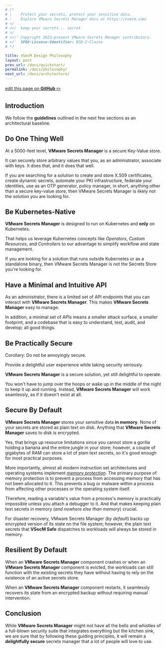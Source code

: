 ```yaml
---
# /*
# |    Protect your secrets, protect your sensitive data.
# :    Explore VMware Secrets Manager docs at https://vsecm.com/
# </
# <>/  keep your secrets... secret
# >/
# <>/' Copyright 2023-present VMware Secrets Manager contributors.
# >/'  SPDX-License-Identifier: BSD-2-Clause
# */

title: VSecM Design Philosophy
layout: post
prev_url: /docs/quickstart/
permalink: /docs/philosophy/
next_url: /docs/architecture/
---
```


<p class="github-button"
><a href="https://github.com/vmware-tanzu/secrets-manager/blob/main/docs/_pages/0060-philosophy.md"
>edit this page on <strong>GitHub</strong> ✏️</a></p>

## Introduction

We follow the **guidelines** outlined in the next few sections as an
architectural baseline.

## Do One Thing Well

At a 5000-feet level, **VMware Secrets Manager** is a secure Key-Value store.

It can securely store arbitrary values that you, as an administrator, associate
with keys. It does that, and it does that well.

If you are searching for a solution to create and store X.509 certificates,
create dynamic secrets, automate your PKI infrastructure, federate your
identities, use as an OTP generator, policy manager, in short, anything other
than a secure key-value store, then VMware Secrets Manager is likely not the solution you are
looking for.

## Be Kubernetes-Native

**VMware Secrets Manager** is designed to run on Kubernetes and **only** on Kubernetes.

That helps us leverage Kubernetes concepts like *Operators*, *Custom Resources*,
and *Controllers* to our advantage to simplify workflow and state management.

If you are looking for a solution that runs outside Kubernetes or as a
standalone binary, then VMware Secrets Manager is not the Secrets Store you're looking for.

## Have a Minimal and Intuitive API

As an administrator, there is a limited set of API endpoints that you can
interact with **VMware Secrets Manager**. This makes **VMware Secrets Manager** easy to manage.

In addition, a minimal set of APIs means a smaller attack surface, a smaller
footprint, and a codebase that is easy to understand, test, audit, and
develop; all good things.

## Be Practically Secure

Corollary: Do not be annoyingly secure.

Provide a delightful user experience while taking security seriously.

**VMware Secrets Manager** is a secure solution, yet still delightful to operate.

You won't have to jump over the hoops or wake up in the middle of the night
to keep it up and running. Instead, **VMware Secrets Manager** will work seamlessly, as if it
doesn't exist at all.

## Secure By Default

**VMware Secrets Manager** stores your sensitive data **in memory**. None of your secrets
are stored as plain text on disk. Anything that **VMware Secrets Manager** saves to disk
is encrypted.

Yes, that brings up resource limitations since you cannot store a gorilla holding
a banana and the entire jungle in your store; however, a couple of gigabytes of
RAM can store a lot of plain text secrets, so it's good enough for most
practical purposes.

More importantly, almost all modern instruction set architectures and
operating systems implement [*memory protection*][memory-protection]. The primary
purpose of memory protection is to prevent a process from accessing memory that
has not been allocated to it. This prevents a bug or malware within a process
from affecting other processes or the operating system itself.

[memory-protection]: https://en.wikipedia.org/wiki/Memory_protection "Memory Protection (Wikipedia)"

Therefore, reading a variable's value from a process's memory is practically
impossible unless you attach a debugger to it. And that makes keeping
plain text secrets in memory (*and nowhere else than memory*) crucial.

For disaster recovery, VMware Secrets Manager (*by default*) backs up encrypted version of
its state on the file system; however, the
plain text secrets that **VSecM Safe** dispatches to
workloads will always be stored in memory.

## Resilient By Default

When an **VMware Secrets Manager** component crashes or when an **VMware Secrets Manager** component is evicted,
the workloads can still function with the existing secrets they have without
having to rely on the existence of an active secrets store.

When an **VMware Secrets Manager** component restarts, it seamlessly recovers its state from an
encrypted backup without requiring manual intervention.

## Conclusion

While **VMware Secrets Manager** might not have all the bells and whistles of a full-blown
security suite that integrates everything but the kitchen sink, we are sure
that by following these guiding principles, it will remain a
**delightfully secure** secrets manager that a lot of people will love to use.